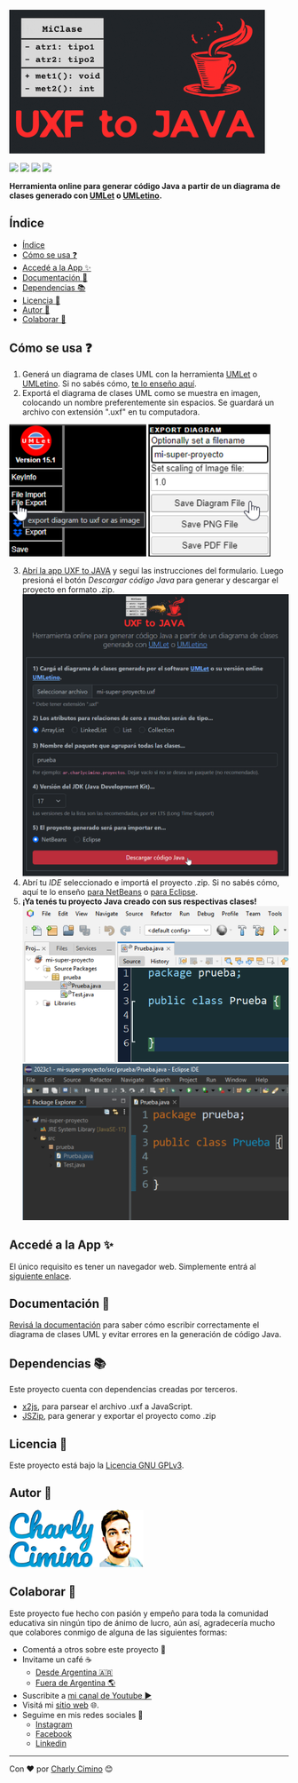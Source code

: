 ![Logo](/img/uxf-to-java-logo-min.gif)


![](https://img.shields.io/github/v/release/charlycimino/uxf-to-java?style=flat-square) ![](https://img.shields.io/github/languages/top/charlycimino/uxf-to-java?style=flat-square) ![](https://img.shields.io/github/stars/charlycimino/uxf-to-java?style=flat-square) ![](https://img.shields.io/github/license/CharlyCimino/uxf-to-java?style=flat-square)

**Herramienta online para generar código Java a partir de un diagrama de clases generado con [UMLet](https://www.umlet.com/) o [UMLetino](https://www.umletino.com/umletino.html).**

## Índice
- [Índice](#índice)
- [Cómo se usa ❓](#cómo-se-usa-)
- [Accedé a la App ✨](#accedé-a-la-app-)
- [Documentación 📖](#documentación-)
- [Dependencias 📚](#dependencias-)
- [Licencia 📄](#licencia-)
- [Autor 👨](#autor-)
- [Colaborar 🎁](#colaborar-)

## Cómo se usa ❓
1. Generá un diagrama de clases UML con la herramienta [UMLet](https://www.umlet.com/) o [UMLetino](https://www.umletino.com/umletino.html). Si no sabés cómo, [te lo enseño aquí](https://youtu.be/PJPjYslwuKk).
2. Exportá el diagrama de clases UML como se muestra en imagen, colocando un nombre preferentemente sin espacios. Se guardará un archivo con extensión ".uxf" en tu computadora.

 ![Imagen de botón a presionar para exportar diagrama](img/instrucciones-1.png) ![Imagen de botón a presionar para exportar diagrama como .uxf](img/instrucciones-2.png)

3. [Abrí la app UXF to JAVA](https://charlycimino.github.io/uxf-to-java) y seguí las instrucciones del formulario. Luego presioná el botón *Descargar código Java* para generar y descargar el proyecto en formato .zip.
![Imagen de botón a presionar para exportar proyecto Java](img/instrucciones-3.png)
4. Abrí tu *IDE* seleccionado e importá el proyecto .zip. Si no sabés cómo, aquí te lo enseño [para NetBeans](https://youtu.be/eZkQJn40tsQ) o [para Eclipse](#).
5. **¡Ya tenés tu proyecto Java creado con sus respectivas clases!**
![Imagen de botón a presionar para exportar proyecto como .uxf](img/instrucciones-4.png)![Imagen de botón a presionar para exportar proyecto como .uxf](img/instrucciones-5.png)

## Accedé a la App ✨ 
El único requisito es tener un navegador web. Simplemente entrá al [siguiente enlace](https://charlycimino.github.io/uxf-to-java).

## Documentación 📖

[Revisá la documentación](documentacion.md) para saber cómo escribir correctamente el diagrama de clases UML y evitar errores en la generación de código Java.

## Dependencias 📚
Este proyecto cuenta con dependencias creadas por terceros.
* [x2js](https://github.com/abdolence/x2js), para parsear el archivo .uxf a JavaScript.
* [JSZip](https://stuk.github.io/jszip/), para generar y exportar el proyecto como .zip

## Licencia 📄
Este proyecto está bajo la [Licencia GNU GPLv3](COPYING).

## Autor 👨

![Autor](img/cc.png)

## Colaborar 🎁

Este proyecto fue hecho con pasión y empeño para toda la comunidad educativa sin ningún tipo de ánimo de lucro, aún así, agradecería mucho que colabores conmigo de alguna de las siguientes formas:

* Comentá a otros sobre este proyecto 📢
* Invitame un café ☕
  * [Desde Argentina 🇦🇷](https://cafecito.app/charlycimino)
  * [Fuera de Argentina 🌎](https://cafecito.app/charlycimino)
* Suscribite a [mi canal de Youtube ▶️](https://paypal.me/charlycimino)
* Visitá mi [sitio web](https://charlycimino.com/) 🌐.
* Seguime en mis redes sociales 🤳
  * [Instagram](https://www.instagram.com/charlycimino/)
  * [Facebook](https://www.facebook.com/charlyycimino/)
  * [Linkedin](https://www.linkedin.com/in/charlycimino/)
---
Con ❤️ por [Charly Cimino](https://github.com/CharlyCimino) 😊
